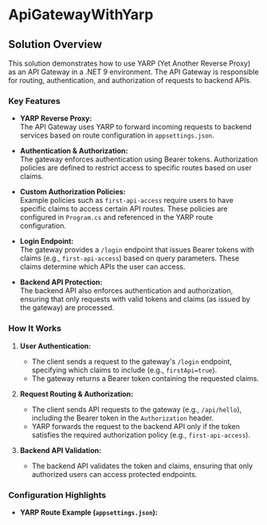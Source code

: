 # ApiGatewayWithYarp

## Solution Overview

This solution demonstrates how to use YARP (Yet Another Reverse Proxy) as an API Gateway in a .NET 9 environment. The API Gateway is responsible for routing, authentication, and authorization of requests to backend APIs.

### Key Features

- **YARP Reverse Proxy:**  
  The API Gateway uses YARP to forward incoming requests to backend services based on route configuration in `appsettings.json`.

- **Authentication & Authorization:**  
  The gateway enforces authentication using Bearer tokens. Authorization policies are defined to restrict access to specific routes based on user claims.

- **Custom Authorization Policies:**  
  Example policies such as `first-api-access` require users to have specific claims to access certain API routes. These policies are configured in `Program.cs` and referenced in the YARP route configuration.

- **Login Endpoint:**  
  The gateway provides a `/login` endpoint that issues Bearer tokens with claims (e.g., `first-api-access`) based on query parameters. These claims determine which APIs the user can access.

- **Backend API Protection:**  
  The backend API also enforces authentication and authorization, ensuring that only requests with valid tokens and claims (as issued by the gateway) are processed.

### How It Works

1. **User Authentication:**  
   - The client sends a request to the gateway's `/login` endpoint, specifying which claims to include (e.g., `firstApi=true`).
   - The gateway returns a Bearer token containing the requested claims.

2. **Request Routing & Authorization:**  
   - The client sends API requests to the gateway (e.g., `/api/hello`), including the Bearer token in the `Authorization` header.
   - YARP forwards the request to the backend API only if the token satisfies the required authorization policy (e.g., `first-api-access`).

3. **Backend API Validation:**  
   - The backend API validates the token and claims, ensuring that only authorized users can access protected endpoints.

### Configuration Highlights

- **YARP Route Example (`appsettings.json`):**